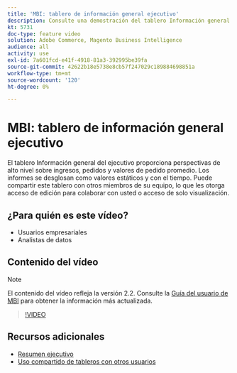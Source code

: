 ```yaml
---
title: 'MBI: tablero de información general ejecutivo'
description: Consulte una demostración del tablero Información general ejecutiva proporcionada por MBI.
kt: 5731
doc-type: feature video
solution: Adobe Commerce, Magento Business Intelligence
audience: all
activity: use
exl-id: 7a601fcd-e41f-4918-81a3-392995be39fa
source-git-commit: 42622b18e5738e8cb57f247029c189884698851a
workflow-type: tm+mt
source-wordcount: '120'
ht-degree: 0%

---
```


# MBI: tablero de información general ejecutivo

El tablero Información general del ejecutivo proporciona perspectivas de alto nivel sobre ingresos, pedidos y valores de pedido promedio. Los informes se desglosan como valores estáticos y con el tiempo. Puede compartir este tablero con otros miembros de su equipo, lo que les otorga acceso de edición para colaborar con usted o acceso de solo visualización.

## ¿Para quién es este vídeo?

- Usuarios empresariales
- Analistas de datos

## Contenido del vídeo

>[!NOTE]
>
>El contenido del vídeo refleja la versión 2.2. Consulte la [Guía del usuario de MBI](https://docs.magento.com/mbi/) para obtener la información más actualizada.

>[!VIDEO](https://video.tv.adobe.com/v/35986?quality=12&learn=on)

## Recursos adicionales

- [Resumen ejecutivo](https://docs.magento.com/mbi/data-user/dashboards/dashboards-pro.html#executive-summary-guest-checkout-allowed)
- [Uso compartido de tableros con otros usuarios](https://docs.magento.com/mbi/data-user/dashboards/share-dashboard-with-users.html)
